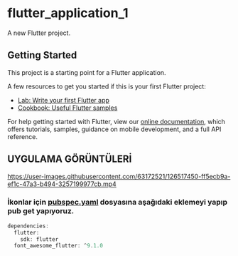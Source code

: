 # flutter_application_1

A new Flutter project.

## Getting Started

This project is a starting point for a Flutter application.

A few resources to get you started if this is your first Flutter project:

- [Lab: Write your first Flutter app](https://flutter.dev/docs/get-started/codelab)
- [Cookbook: Useful Flutter samples](https://flutter.dev/docs/cookbook)

For help getting started with Flutter, view our
[online documentation](https://flutter.dev/docs), which offers tutorials,
samples, guidance on mobile development, and a full API reference.


## UYGULAMA GÖRÜNTÜLERİ

https://user-images.githubusercontent.com/63172521/126517450-ff5ecb9a-ef1c-47a3-b494-3257199977cb.mp4

### İkonlar için [pubspec.yaml](https://github.com/tutunamayanlar2021/Flutter/blob/main/flutter_application_1/pubspec.yaml) dosyasına aşağıdaki eklemeyi yapıp pub get yapıyoruz.
```dart
dependencies:
  flutter:
    sdk: flutter
  font_awesome_flutter: ^9.1.0
  ```
  



